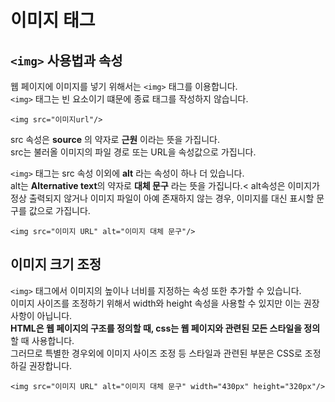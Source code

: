 # 이미지 태그

## `<img>` 사용법과 속성

웹 페이지에 이미지를 넣기 위해서는 `<img>` 태그를 이용합니다.<br>
`<img>` 태그는 빈 요소이기 떄문에 종료 태그를 작성하지 않습니다.

```
<img src="이미지url"/>
```

src 속성은 **source** 의 약자로 **근원** 이라는 뜻을 가집니다.<br>
src는 불러올 이미지의 파일 경로 또는 URL을 속성값으로 가집니다.

`<img>` 태그는 src 속성 이외에 **alt** 라는 속성이 하나 더 있습니다.<br>
alt는 **Alternative text**의 약자로 **대체 문구** 라는 뜻을 가집니다.<
alt속성은 이미지가 정상 출력되지 않거나 이미지 파일이 아예 존재하지 않는 경우, 이미지를 대신 표시할 문구를 값으로 가집니다.

```
<img src="이미지 URL" alt="이미지 대체 문구"/>
```

## 이미지 크기 조정

`<img>` 태그에서 이미지의 높이나 너비를 지정하는 속성 또한 추가할 수 있습니다.<br>
이미지 사이즈를 조정하기 위해서 width와 height 속성을 사용할 수 있지만 이는 권장 사항이 아닙니다.<br>
**HTML은 웹 페이지의 구조를 정의할 때, css는 웹 페이지와 관련된 모든 스타일을 정의** 할 때 사용합니다.<br>
그러므로 특별한 경우외에 이미지 사이즈 조정 등 스타일과 관련된 부분은 CSS로 조정하길 권장합니다.

```
<img src="이미지 URL" alt="이미지 대체 문구" width="430px" height="320px"/>
```
